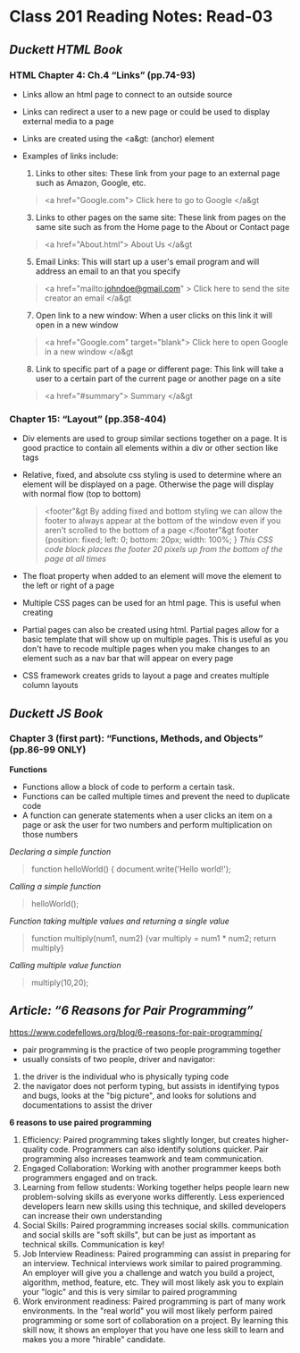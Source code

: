 # Class 201 Reading Notes: Read-03

## ***Duckett HTML Book***

### HTML Chapter 4: Ch.4 “Links” (pp.74-93)

- Links allow an html page to connect to an outside source
- Links can redirect a user to a new page or could be used to display external media to a page
- Links are created using the &lt;a&gt: (anchor) element  
- Examples of links include:

  1. Links to other sites: These link from your page to an external page such as Amazon, Google, etc.
  
  > &lt;a href="Google.com"&gt; Click here to go to Google &lt;/a&gt
  
  3. Links to other pages on the same site: These link from pages on the same site such as from the Home page to the About or Contact page
 
  > &lt;a href="About.html"&gt; About Us &lt;/a&gt

  5. Email Links: This will start up a user's email program and will address an email to an that you specify

  > &lt;a href="mailto:johndoe@gmail.com" &gt; Click here to send the site creator an email &lt;/a&gt
  
  7. Open link to a new window: When a user clicks on this link it will open in a new window
  
  > &lt;a href="Google.com" target="blank"&gt; Click here to open Google in a new window &lt;/a&gt
  
  8. Link to specific part of a page or different page: This link will take a user to a certain part of the current page or another page on a site

  > &lt;a href="#summary"&gt; Summary &lt;/a&gt

### Chapter 15: “Layout” (pp.358-404)
- Div elements are used to group similar sections together on a page. It is good practice to contain all elements within a div or other section like tags
- Relative, fixed, and absolute css styling is used to determine where an element will be displayed on a page. Otherwise the page will display with normal flow (top to bottom)
  
  > &lt;footer"&gt By adding fixed and bottom styling we can allow the footer to always appear at the bottom of the window even if you aren't scrolled to the bottom of a page &lt;/footer"&gt
  > footer {position: fixed; left: 0; bottom: 20px; width: 100%; }
  *This CSS code block places the footer 20 pixels up from the bottom of the page at all times*
 
- The float property when added to an element will move the element to the left or right of a page
- Multiple CSS pages can be used for an html page. This is useful when creating
- Partial pages can also be created using html. Partial pages allow for a basic template that will show up on multiple pages. This is useful as you don't have to recode multiple pages when you make changes to an element such as a nav bar that will appear on every page
- CSS framework creates grids to layout a page and creates multiple column layouts

## *Duckett JS Book*

### Chapter 3 (first part): “Functions, Methods, and Objects” (pp.86-99 ONLY)
**Functions**
- Functions allow a block of code to perform a certain task.
- Functions can be called multiple times and prevent the need to duplicate code
- A function can generate statements when a user clicks an item on a page or ask the user for two numbers and perform multiplication on those numbers

*Declaring a simple function*
> function helloWorld() { document.write('Hello world!');

*Calling a simple function*
> helloWorld();

*Function taking multiple values and returning a single value*
> function multiply(num1, num2) {var multiply = num1 * num2; return multiply}

*Calling multiple value function*
> multiply(10,20);

## *Article: “6 Reasons for Pair Programming”*
https://www.codefellows.org/blog/6-reasons-for-pair-programming/

- pair programming is the practice of two people programming together
- usually consists of two people, driver and navigator:
1. the driver is the individual who is physically typing code
2. the navigator does not perform typing, but assists in identifying typos and bugs, looks at the "big picture", and looks for solutions and documentations to assist the driver

**6 reasons to use paired programming**

1. Efficiency: Paired programming takes slightly longer, but creates higher-quality code. Programmers can also identify solutions quicker. Pair programming also increases teamwork and team communication.
2. Engaged Collaboration: Working with another programmer keeps both programmers engaged and on track.
3. Learning from fellow students: Working together helps people learn new problem-solving skills as everyone works differently. Less experienced developers learn new skills using this technique, and skilled developers can increase their own understanding
4. Social Skills: Paired programming increases social skills. communication and social skills are "soft skills", but can be just as important as technical skills. Communication is key!
5. Job Interview Readiness: Paired programming can assist in preparing for an interview. Technical interviews work similar to paired programming. An employer will give you a challenge and watch you build a project, algorithm, method, feature, etc. They will most likely ask you to explain your "logic" and this is very similar to paired programming
6. Work environment readiness: Paired programming is part of many work environments. In the "real world" you will most likely perform paired programming or some sort of collaboration on a project. By learning this skill now, it shows an employer that you have one less skill to learn and makes you a more "hirable" candidate.


